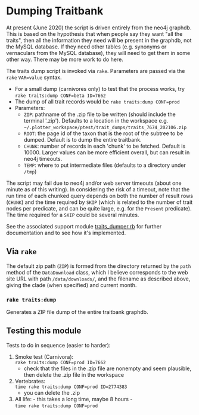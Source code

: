 # Dumping Traitbank

At present (June 2020) the script is driven entirely from the
neo4j graphdb.  This is based on the hypothesis that when people say
they want "all the traits", then all the information they need will be
present in the graphdb, not the MySQL database.  If they need other
tables (e.g. synonyms or vernaculars from the MySQL database), they
will need to get them in some other way.  There may be more work to do
here.

The traits dump script is invoked via `rake`.  Parameters are passed
via the `rake` `VAR=value` syntax.


* For a small dump (carnivores only) to test that the process works, try
  `rake traits:dump CONF=beta ID=7662`
* The dump of all trait records would be
  `rake traits:dump CONF=prod`
* Parameters:
    - `ZIP`: pathname of the .zip file to be written (should include
            the terminal '.zip').  Defaults to a location in the workspace 
            e.g. `~/.plotter_workspace/ptest/trait_dumps/traits_7674_202106.zip`
    - `ROOT`: the page id of the taxon that is the root of the subtree to
           be dumped.  Default is to dump the entire traitbank.
    - `CHUNK`: number of records in each 'chunk' to be fetched.
               Default is 10000.
               Larger values can be more efficient overall, but
               can result in neo4j timeouts.
    - `TEMP`: where to put intermediate files (defaults to a directory under `/tmp`)

The script may fail due to neo4j and/or web server timeouts (about one
minute as of this writing).  In considering the risk of a timeout,
note that the run time of each chunked query depends on both the
number of result rows (`CHUNK`) and the time required by `SKIP` (which is
related to the number of trait nodes per predicate, and can be quite
large, e.g. for the `Present` predicate).  The time required for a
`SKIP` could be several minutes.

See the associated support module
[traits_dumper.rb](../lib/traits_dumper.rb) for
further documentation and to see how it's implemented.

## Via `rake`

The default zip path (`ZIP`) is formed from the directory returned by
the `path` method of the `DataDownload` class, which I believe
corresponds to the web site URL with path `/data/downloads/`, and the
filename as described above, giving the clade (when specified) and
current month.

### `rake traits:dump`

Generates a ZIP file dump of the entire traitbank graphdb.

## Testing this module

Tests to do in sequence (easier to harder):

  1. Smoke test (Carnivora): \
         `rake traits:dump CONF=prod ID=7662`
     - check that the files in the .zip file are nonempty and seem 
       plausible, then delete the .zip file in the workspace
  2. Vertebrates:\
         `time rake traits:dump CONF=prod ID=2774383`
     - you can delete the .zip
  3. All life: - this takes a long time, maybe 8 hours -\
         `time rake traits:dump CONF=prod`
